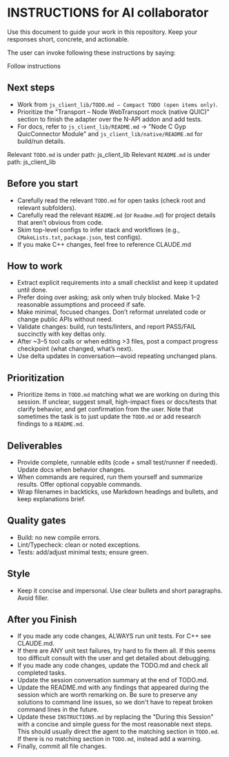 # INSTRUCTIONS for AI collaborator

Use this document to guide your work in this repository. Keep your responses short, concrete, and actionable.

The user can invoke following these instructions by saying: 

Follow instructions

## Next steps

- Work from `js_client_lib/TODO.md – Compact TODO (open items only)`.
- Prioritize the "Transport – Node WebTransport mock (native QUIC)" section to finish the adapter over the N-API addon and add tests.
- For docs, refer to `js_client_lib/README.md` → "Node C Gyp QuicConnector Module" and `js_client_lib/native/README.md` for build/run details.

Relevant `TODO.md` is under path: js_client_lib
Relevant `README.md` is under path: js_client_lib

## Before you start
- Carefully read the relevant `TODO.md` for open tasks (check root and relevant subfolders).
- Carefully read the relevant `README.md` (or `Readme.md`) for project details that aren’t obvious from code.
- Skim top-level configs to infer stack and workflows (e.g., `CMakeLists.txt`, `package.json`, test configs).
- If you make C++ changes, feel free to reference CLAUDE.md

## How to work
- Extract explicit requirements into a small checklist and keep it updated until done.
- Prefer doing over asking; ask only when truly blocked. Make 1–2 reasonable assumptions and proceed if safe.
- Make minimal, focused changes. Don’t reformat unrelated code or change public APIs without need.
- Validate changes: build, run tests/linters, and report PASS/FAIL succinctly with key deltas only.
- After ~3–5 tool calls or when editing >3 files, post a compact progress checkpoint (what changed, what’s next).
- Use delta updates in conversation—avoid repeating unchanged plans.

## Prioritization
- Prioritize items in `TODO.md` matching what we are working on during this session. If unclear, suggest small, high-impact fixes or docs/tests that clarify behavior, and get confirmation from the user.  Note that sometimes the task is to just update the `TODO.md` or add research findings to a `README.md`.

## Deliverables
- Provide complete, runnable edits (code + small test/runner if needed). Update docs when behavior changes.
- When commands are required, run them yourself and summarize results. Offer optional copyable commands.
- Wrap filenames in backticks, use Markdown headings and bullets, and keep explanations brief.

## Quality gates
- Build: no new compile errors.
- Lint/Typecheck: clean or noted exceptions.
- Tests: add/adjust minimal tests; ensure green.

## Style
- Keep it concise and impersonal. Use clear bullets and short paragraphs. Avoid filler.

## After you Finish

- If you made any code changes, ALWAYS run unit tests.  For C++ see CLAUDE.md.
- If there are ANY unit test failures, try hard to fix them all. If this seems too difficult consult with the user and get detailed about debugging.
- If you made any code changes, update the TODO.md and check all completed tasks.
- Update the session conversation summary at the end of TODO.md.
- Update the README.md with any findings that appeared during the session which are worth remarking on.  Be sure to preserve any solutions to command line issues, so we don't have to repeat broken command lines in the future.
- Update these `INSTRUCTIONS.md` by replacing the "During this Session" with a concise and simple guess for the most reasonable next steps. This should usually direct the agent to the matching section in `TODO.md`. If there is no matching section in `TODO.md`, instead add a warning.
- Finally, commit all file changes.
